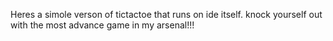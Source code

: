 Heres a simole verson of tictactoe that runs on ide itself.
knock yourself out with the most advance game in my arsenal!!!
